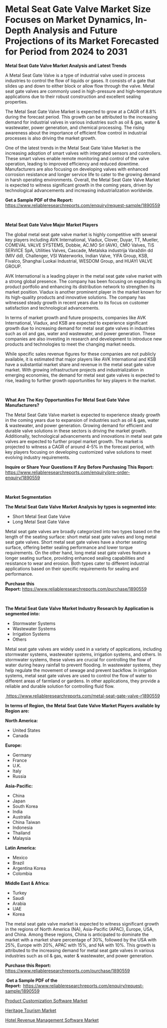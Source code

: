<p><h1>Metal Seat Gate Valve Market Size Focuses on Market Dynamics, In-Depth Analysis and Future Projections of its Market Forecasted for Period from 2024 to 2031</h1></p><p><strong>Metal Seat Gate Valve Market Analysis and Latest Trends</strong></p>
<p><p>A Metal Seat Gate Valve is a type of industrial valve used in process industries to control the flow of liquids or gases. It consists of a gate that slides up and down to either block or allow flow through the valve. Metal seat gate valves are commonly used in high-pressure and high-temperature applications due to their robust construction and excellent sealing properties.</p><p>The Metal Seat Gate Valve Market is expected to grow at a CAGR of 8.8% during the forecast period. This growth can be attributed to the increasing demand for industrial valves in various industries such as oil & gas, water & wastewater, power generation, and chemical processing. The rising awareness about the importance of efficient flow control in industrial processes is also driving the market growth.</p><p>One of the latest trends in the Metal Seat Gate Valve Market is the increasing adoption of smart valves with integrated sensors and controllers. These smart valves enable remote monitoring and control of the valve operation, leading to improved efficiency and reduced downtime. Manufacturers are also focusing on developing valves with enhanced corrosion resistance and longer service life to cater to the growing demand in harsh operating environments. Overall, the Metal Seat Gate Valve Market is expected to witness significant growth in the coming years, driven by technological advancements and increasing industrialization worldwide.</p></p>
<p><strong>Get a Sample PDF of the Report:&nbsp;</strong> <a href="https://www.reliableresearchreports.com/enquiry/request-sample/1890559">https://www.reliableresearchreports.com/enquiry/request-sample/1890559</a></p>
<p>&nbsp;</p>
<p><strong>Metal Seat Gate Valve Major Market Players</strong></p>
<p><p>The global metal seat gate valve market is highly competitive with several key players including AVK International, Viadux, Clover, Duyar, TT, Mueller, COMEVAL VALVE SYSTEMS, Dobbie, AC.MO Srl (AVK), CMO Valves, TiS SERVICE SpA, Utilities Valves, Cascade, Metalska industrija Varaždin dd (MIV dd), Challenger, VSI Waterworks, Indian Valve, YIFA Group, KSB, Fivalco, Shanghai Luokai Industrial, WESDOM Group, and HUAYI VALVE GROUP.</p><p>AVK International is a leading player in the metal seat gate valve market with a strong global presence. The company has been focusing on expanding its product portfolio and enhancing its distribution network to strengthen its market position. Viadux is another prominent player in the market known for its high-quality products and innovative solutions. The company has witnessed steady growth in recent years due to its focus on customer satisfaction and technological advancements.</p><p>In terms of market growth and future prospects, companies like AVK International, Viadux, and KSB are expected to experience significant growth due to increasing demand for metal seat gate valves in industries such as oil and gas, water and wastewater, and power generation. These companies are also investing in research and development to introduce new products and technologies to meet the changing market needs.</p><p>While specific sales revenue figures for these companies are not publicly available, it is estimated that major players like AVK International and KSB have a substantial market share and revenue in the metal seat gate valve market. With growing infrastructure projects and industrialization in emerging economies, the demand for metal seat gate valves is expected to rise, leading to further growth opportunities for key players in the market.</p></p>
<p>&nbsp;</p>
<p><strong>What Are The Key Opportunities For Metal Seat Gate Valve Manufacturers?</strong></p>
<p><p>The Metal Seat Gate Valve market is expected to experience steady growth in the coming years due to expansion of industries such as oil & gas, water & wastewater, and power generation. Growing demand for efficient and durable valve solutions in these sectors is driving the market growth. Additionally, technological advancements and innovations in metal seat gate valves are expected to further propel market growth. The market is projected to witness a CAGR of around 4-5% in the forecast period, with key players focusing on developing customized valve solutions to meet evolving industry requirements.</p></p>
<p><strong>Inquire or Share Your Questions If Any Before Purchasing This Report:</strong> <a href="https://www.reliableresearchreports.com/enquiry/pre-order-enquiry/1890559">https://www.reliableresearchreports.com/enquiry/pre-order-enquiry/1890559</a></p>
<p>&nbsp;</p>
<p><strong>Market Segmentation</strong></p>
<p><strong>The Metal Seat Gate Valve Market Analysis by types is segmented into:</strong></p>
<p><ul><li>Short Metal Seat Gate Valve</li><li>Long Metal Seat Gate Valve</li></ul></p>
<p><p>Metal seat gate valves are broadly categorized into two types based on the length of the seating surface: short metal seat gate valves and long metal seat gate valves. Short metal seat gate valves have a shorter seating surface, offering better sealing performance and lower torque requirements. On the other hand, long metal seat gate valves feature a longer seating surface, providing enhanced sealing capabilities and resistance to wear and erosion. Both types cater to different industrial applications based on their specific requirements for sealing and performance.</p></p>
<p><strong>Purchase this Report:&nbsp;</strong><a href="https://www.reliableresearchreports.com/purchase/1890559">https://www.reliableresearchreports.com/purchase/1890559</a></p>
<p>&nbsp;</p>
<p><strong>The Metal Seat Gate Valve Market Industry Research by Application is segmented into:</strong></p>
<p><ul><li>Stormwater Systems</li><li>Wastewater Systems</li><li>Irrigation Systems</li><li>Others</li></ul></p>
<p><p>Metal seat gate valves are widely used in a variety of applications, including stormwater systems, wastewater systems, irrigation systems, and others. In stormwater systems, these valves are crucial for controlling the flow of water during heavy rainfall to prevent flooding. In wastewater systems, they help regulate the movement of sewage and prevent backflow. In irrigation systems, metal seat gate valves are used to control the flow of water to different areas of farmland or gardens. In other applications, they provide a reliable and durable solution for controlling fluid flow.</p></p>
<p><a href="https://www.reliableresearchreports.com/metal-seat-gate-valve-r1890559">&nbsp;https://www.reliableresearchreports.com/metal-seat-gate-valve-r1890559</a></p>
<p><strong>In terms of Region, the Metal Seat Gate Valve Market Players available by Region are:</strong></p>
<p>
    <p> <strong> North America: </strong>
        <ul>
            <li>United States</li>
            <li>Canada</li>
        </ul>
        </p> 
    <p> <strong> Europe: </strong>
        <ul>
            <li>Germany</li>
            <li>France</li>
            <li>U.K.</li>
            <li>Italy</li>
            <li>Russia</li>
        </ul>
        </p> 
    <p> <strong> Asia-Pacific: </strong>
        <ul>
            <li>China</li>
            <li>Japan</li>
            <li>South Korea</li>
            <li>India</li>
            <li>Australia</li>
            <li>China Taiwan</li>
            <li>Indonesia</li>
            <li>Thailand</li>
            <li>Malaysia</li>
        </ul>
        </p> 
    <p> <strong> Latin America: </strong>
        <ul>
            <li>Mexico</li>
            <li>Brazil</li>
            <li>Argentina Korea</li>
            <li>Colombia</li>
        </ul>
        </p> 
    <p> <strong> Middle East & Africa: </strong>
        <ul>
            <li>Turkey</li>
            <li>Saudi</li>
            <li>Arabia</li>
            <li>UAE</li>
            <li>Korea</li>
        </ul>
    </p>
    </p>
<p><p>The metal seat gate valve market is expected to witness significant growth in the regions of North America (NA), Asia-Pacific (APAC), Europe, USA, and China. Among these regions, China is anticipated to dominate the market with a market share percentage of 30%, followed by the USA with 25%, Europe with 20%, APAC with 15%, and NA with 10%. This growth is attributed to the increasing demand for metal seat gate valves in various industries such as oil & gas, water & wastewater, and power generation.</p></p>
<p><strong>Purchase this Report: </strong><a href="https://www.reliableresearchreports.com/purchase/1890559">https://www.reliableresearchreports.com/purchase/1890559</a></p>
<p>&nbsp;<strong>Get a Sample PDF of the Report:&nbsp;&nbsp;</strong><a href="https://www.reliableresearchreports.com/enquiry/request-sample/1890559">https://www.reliableresearchreports.com/enquiry/request-sample/1890559</a></p>
<p><strong></strong></p>
<p><p><a href="https://www.linkedin.com/pulse/product-customization-software-industry-analysis-report-rmwwc?trackingId=ZjMpWPI6aINo56jQTO%2FGbw%3D%3D">Product Customization Software Market</a></p><p><a href="https://www.linkedin.com/pulse/heritage-tourism-market-share-size-trends-industry-oufuc?trackingId=dVlVkpdJ3l9towwGc9fK7g%3D%3D">Heritage Tourism Market</a></p><p><a href="https://www.linkedin.com/pulse/hotel-revenue-management-software-market-report-product-nrgmc?trackingId=zD541B9cI5gc1%2Bj%2B32VNmQ%3D%3D">Hotel Revenue Management Software Market</a></p></p>